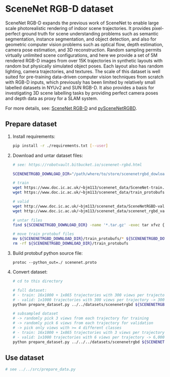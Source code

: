 # SceneNet RGB-D dataset

SceneNet RGB-D expands the previous work of SceneNet to enable large scale photorealistic rendering of indoor scene trajectories. It provides pixel-perfect ground truth for scene understanding problems such as semantic segmentation, instance segmentation, and object detection, and also for geometric computer vision problems such as optical flow, depth estimation, camera pose estimation, and 3D reconstruction. Random sampling permits virtually unlimited scene configurations, and here we provide a set of 5M rendered RGB-D images from over 15K trajectories in synthetic layouts with random but physically simulated object poses. Each layout also has random lighting, camera trajectories, and textures. The scale of this dataset is well suited for pre-training data-driven computer vision techniques from scratch with RGB-D inputs, which previously has been limited by relatively small labelled datasets in NYUv2 and SUN RGB-D. It also provides a basis for investigating 3D scene labelling tasks by providing perfect camera poses and depth data as proxy for a SLAM system.

For more details, see: [SceneNet RGB-D](https://robotvault.bitbucket.io/scenenet-rgbd.html) and [pySceneNetRGBD](https://github.com/jmccormac/pySceneNetRGBD).

## Prepare dataset

1. Install requirements:
    ```bash
    pip install -r ./requirements.txt [--user]
    ```

2. Download and untar dataset files:  
    ```bash
    # see: https://robotvault.bitbucket.io/scenenet-rgbd.html
    
    SCENENETRGBD_DOWNLOAD_DIR="/path/where/to/store/scenenetrgbd_dowloads"
   
    # train
    wget https://www.doc.ic.ac.uk/~bjm113/scenenet_data/SceneNet-train.tar.gz -P ${SCENENETRGBD_DOWNLOAD_DIR}   # -> 263GB
    wget https://www.doc.ic.ac.uk/~bjm113/scenenet_data/train_protobufs.tar.gz -P ${SCENENETRGBD_DOWNLOAD_DIR}    # -> 323MB
   
    # valid
    wget http://www.doc.ic.ac.uk/~bjm113/scenenet_data/SceneNetRGBD-val.tar.gz -P ${SCENENETRGBD_DOWNLOAD_DIR}   # -> 15GB
    wget http://www.doc.ic.ac.uk/~bjm113/scenenet_data/scenenet_rgbd_val.pb -P ${SCENENETRGBD_DOWNLOAD_DIR}   # -> 31MB
   
    # untar files
    find ${SCENENETRGBD_DOWNLOAD_DIR} -name '*.tar.gz' -exec tar xfvz {} \;
   
    # move train protobuf files
    mv ${SCENENETRGBD_DOWNLOAD_DIR}/train_protobufs/* ${SCENENETRGBD_DOWNLOAD_DIR}
    rm -rf ${SCENENETRGBD_DOWNLOAD_DIR}/train_protobufs
    ```

3. Build protobuf python source file:
    ```
    protoc --python_out=./ scenenet.proto
    ```

3. Convert dataset:
    ```bash
    # cd to this directory
   
    # full dataset:
    # - train: 16x1000 + 1x865 trajectories with 300 views per trajectory -> 5,059,500 samples
    # - valid: 1x1000 trajectories with 300 views per trajectory -> 300,000 samples
    python prepare_dataset.py ../../datasets/scenenetrgbd ${SCENENETRGBD_DOWNLOAD_DIR}
   
    # subsampled dataset 
    # -> randomly pick 3 views from each trajectory for training
    # -> randomly pick 6 views from each trajectory for validation
    # -> pick only views with >= 4 different classes
    # - train: 16x1000 + 1x865 trajectories with 3 views per trajectory -> 50,595 samples
    # - valid: 1x1000 trajectories with 6 views per trajectory -> 6,000 samples
    python prepare_dataset.py ../../../datasets/scenenetrgbd ${SCENENETRGBD_DOWNLOAD_DIR} --n_random_views_to_include_train 3 --n_random_views_to_include_valid 6 --force_at_least_n_classes_in_view 4
    ```

## Use dataset
```python
# see ../../src/prepare_data.py
```